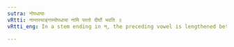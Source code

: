 ```yaml
---
sutra: नोपधायाः
vRtti: नान्तस्याङ्गस्योपधाया नामि परतो दीर्घो भवति ॥
vRtti_eng: In a stem ending in न्, the preceding vowel is lengthened before the affix नाम् ॥

---
```


